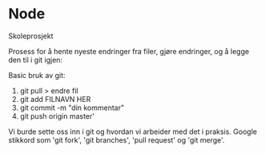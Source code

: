 # Node
Skoleprosjekt

Prosess for å hente nyeste endringer fra filer, gjøre endringer,
og å legge den til i git igjen:

Basic bruk av git: 
1. git pull > endre fil 
2. git add FILNAVN HER 
3. git commit -m "din kommentar"
4. git push origin master'

Vi burde sette oss inn i git og hvordan vi arbeider med det i praksis. Google stikkord som 'git fork', 'git branches', 'pull request' og 'git merge'.
